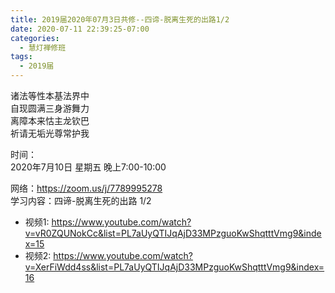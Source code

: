 ```yaml
---
title: 2019届2020年07月3日共修--四谛-脱离生死的出路1/2
date: 2020-07-11 22:39:25-07:00
categories:
  - 慧灯禅修班
tags:
  - 2019届
---
```

诸法等性本基法界中  
自现圆满三身游舞力  
离障本来怙主龙钦巴  
祈请无垢光尊常护我  

时间：  
2020年7月10日 星期五 晚上7:00-10:00  

网络：<https://zoom.us/j/7789995278>                             
学习内容：四谛-脱离生死的出路 1/2                       
- 视频1: <https://www.youtube.com/watch?v=vR0ZQUNokCc&list=PL7aUyQTIJqAjD33MPzguoKwShqtttVmg9&index=15>           
- 视频2:  <https://www.youtube.com/watch?v=XerFiWdd4ss&list=PL7aUyQTIJqAjD33MPzguoKwShqtttVmg9&index=16>